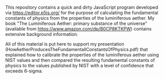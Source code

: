 This repository contains a quick and dirty JavaScript program developed via https://editor.p5js.org/
for the purpose of calculating the fundamental constants of physics from the properties of the
luminiferous aether.
My book "The Luminiferous Aether: primary substance of the universe" (available from
https://www.amazon.com/dp/B0CP8KTKPW) contains extensive background information.

All of this material is put here to support my presentation
(HowAetherProducesTheFundamentallConstantsOfPhysics.pdf) that explained how to calibrate the
properties of the luminiferous aether using NIST values and then compared the resulting
fundamental constants of physics to the values published by NIST with a level of confidence that
exceeds 6-sigma.
